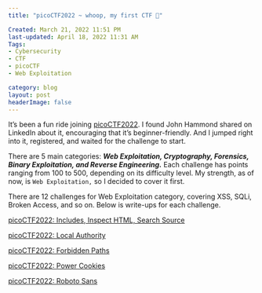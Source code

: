 ```yaml
---
title: "picoCTF2022 ~ whoop, my first CTF 🚀"

Created: March 21, 2022 11:51 PM
last-updated: April 18, 2022 11:31 AM
Tags: 
- Cybersecurity
- CTF
- picoCTF
- Web Exploitation

category: blog
layout: post
headerImage: false
---
```


It’s been a fun ride joining [picoCTF2022](https://play.picoctf.org/events/70). I found John Hammond shared on LinkedIn about it, encouraging that it’s beginner-friendly. And I jumped right into it, registered, and waited for the challenge to start.

There are 5 main categories: ***Web Exploitation, Cryptography, Forensics, Binary Exploitation, and Reverse Engineering.*** Each challenge has points ranging from 100 to 500, depending on its difficulty level. My strength, as of now, is `Web Exploitation,` so I decided to cover it first.

There are 12 challenges for Web Exploitation category, covering XSS, SQLi, Broken Access, and so on. Below is write-ups for each challenge.

[picoCTF2022: Includes, Inspect HTML, Search Source](/picoCTF2022-Includes,-Inspect-HTML,-Search-Source)

[picoCTF2022: Local Authority](/picoCTF2022-Local-Authority)

[picoCTF2022: Forbidden Paths](/picoCTF2022-Forbidden-Paths)

[picoCTF2022: Power Cookies](/picoCTF2022-Power-Cookies)

[picoCTF2022: Roboto Sans](/picoCTF2022-Roboto-Sans)